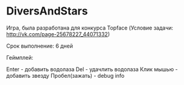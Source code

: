 DiversAndStars
==============

Игра, была разработана для конкурса Topface (Условие задачи: http://vk.com/page-25678227_44071332)


Срок выполнение: 6  дней

Геймплей:

Enter            - добавить водолаза
Del              - удачлить водолаза
Клик мышью       - добавить звезду
Пробел(зажать)   - debug info